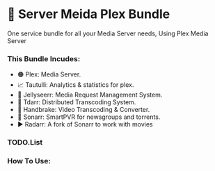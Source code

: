 # 🐋 Server Meida Plex Bundle
One service bundle for all your Media Server needs, Using Plex Media Server 

### This Bundle Incudes:
- 🟠 Plex: Media Server.
- 📈 Tautulli: Analytics & statistics for plex.
- 🐙 Jellyseerr: Media Request Management System.
- 🔵 Tdarr: Distributed Transcoding System.
- 🍍 Handbrake: Video Transcoding & Converter.
- 🔷 Sonarr: SmartPVR for newsgroups and torrents.
- ▶️ Radarr: A fork of Sonarr to work with movies

### TODO.List



### How To Use: